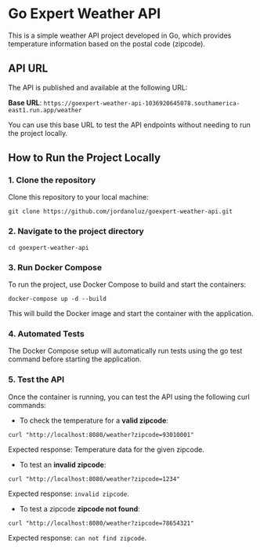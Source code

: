 # Go Expert Weather API

This is a simple weather API project developed in Go, which provides temperature information based on the postal code (zipcode).

## API URL

The API is published and available at the following URL:

**Base URL**: `https://goexpert-weather-api-1036920645078.southamerica-east1.run.app/weather`

You can use this base URL to test the API endpoints without needing to run the project locally.

## How to Run the Project Locally

### 1. Clone the repository

Clone this repository to your local machine:

```git clone https://github.com/jordanoluz/goexpert-weather-api.git```

### 2. Navigate to the project directory

```cd goexpert-weather-api```

### 3. Run Docker Compose

To run the project, use Docker Compose to build and start the containers:

```docker-compose up -d --build```

This will build the Docker image and start the container with the application.

### 4. Automated Tests

The Docker Compose setup will automatically run tests using the go test command before starting the application.

### 5. Test the API

Once the container is running, you can test the API using the following curl commands:

- To check the temperature for a **valid zipcode**:

```curl "http://localhost:8080/weather?zipcode=93010001"```

Expected response: Temperature data for the given zipcode.

- To test an **invalid zipcode**:

```curl "http://localhost:8080/weather?zipcode=1234"```

Expected response: `invalid zipcode`. 

- To test a zipcode **zipcode not found**:

```curl "http://localhost:8080/weather?zipcode=78654321"```

Expected response: `can not find zipcode`.